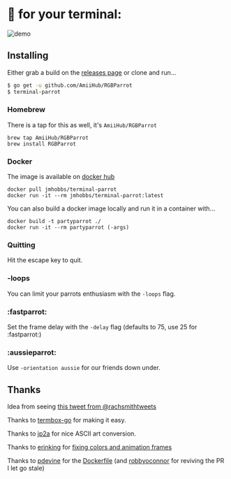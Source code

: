 # :parrot: for your terminal:

![demo](http://dropit.velvetcache.org.s3.amazonaws.com/jmhobbs/NzczFOYq4g/termbox-parrot-color.gif)

## Installing

Either grab a build on the [releases page](https://github.com/jmhobbs/terminal-parrot/releases) or clone and run...

```bash
$ go get -u github.com/AmiiHub/RGBParrot
$ terminal-parrot
```
    
### Homebrew

There is a tap for this as well, it's `AmiiHub/RGBParrot`

    brew tap AmiiHub/RGBParrot
    brew install RGBParrot

### Docker

The image is available on [docker hub](https://hub.docker.com/r/jmhobbs/terminal-parrot/)

    docker pull jmhobbs/terminal-parrot
    docker run -it --rm jmhobbs/terminal-parrot:latest

You can also build a docker image locally and run it in a container with...

    docker build -t partyparrot ./
    docker run -it --rm partyparrot (-args)

### Quitting

Hit the escape key to quit.

### -loops

You can limit your parrots enthusiasm with the `-loops` flag.

### :fastparrot:

Set the frame delay with the `-delay` flag (defaults to 75, use 25 for :fastparrot:)

### :aussieparrot:

Use `-orientation aussie` for our friends down under.

## Thanks

Idea from seeing [this tweet from @rachsmithtweets](https://twitter.com/rachsmithtweets/status/742785722290212868)

Thanks to [termbox-go](https://github.com/nsf/termbox-go) for making it easy.

Thanks to [jp2a](https://csl.name/jp2a/) for nice ASCII art conversion.

Thanks to [erinking](https://github.com/erinking) for [fixing colors and animation frames](https://github.com/jmhobbs/terminal-parrot/pull/15)

Thanks to [pdevine](https://github.com/pdevine) for the [Dockerfile](https://github.com/jmhobbs/terminal-parrot/pull/12) (and [robbyoconnor](https://github.com/robbyoconnor) for reviving the PR I let go stale)
